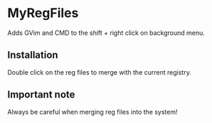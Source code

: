 MyRegFiles
=======

Adds GVim and CMD to the shift + right click on background menu.


Installation
------------

Double click on the reg files to merge with the current registry.


Important note
------------

Always be careful when merging reg files into the system!
